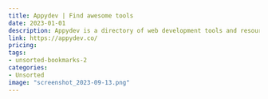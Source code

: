 ```yaml
---
title: Appydev | Find awesome tools
date: 2023-01-01
description: Appydev is a directory of web development tools and resources. The site includes a variety of tools, such as design resources, code editors, and APIs. Users can search for tools by category or keyword.
link: https://appydev.co/
pricing: 
tags: 
- unsorted-bookmarks-2 
categories: 
- Unsorted 
image: "screenshot_2023-09-13.png"
---
```

